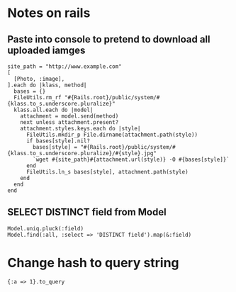 # Notes on rails

## Paste into console to pretend to download all uploaded iamges
    site_path = "http://www.example.com"
    [
      [Photo, :image],
    ].each do |klass, method|
      bases = {}
      FileUtils.rm_rf "#{Rails.root}/public/system/#{klass.to_s.underscore.pluralize}"
      klass.all.each do |model|
        attachment = model.send(method)
        next unless attachment.present?
        attachment.styles.keys.each do |style|
          FileUtils.mkdir_p File.dirname(attachment.path(style))
          if bases[style].nil?
            bases[style] = "#{Rails.root}/public/system/#{klass.to_s.underscore.pluralize}/#{style}.jpg"
            `wget #{site_path}#{attachment.url(style)} -O #{bases[style]}`
          end
          FileUtils.ln_s bases[style], attachment.path(style)
        end
      end
    end


## SELECT DISTINCT field from Model
    Model.uniq.pluck(:field)
    Model.find(:all, :select => 'DISTINCT field').map(&:field)

# Change hash to query string
    {:a => 1}.to_query
